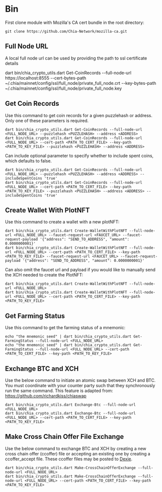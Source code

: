 # Bin

First clone module with Mozilla's CA cert bundle in the root directory:

```console
git clone https://github.com/Chia-Network/mozilla-ca.git
```

## Full Node URL
A local full node url can be used by providing the path to ssl certificate details

dart bin/chia_crypto_utils.dart Get-CoinRecords --full-node-url https://localhost:8555 --cert-bytes-path ~/.chia/mainnet/config/ssl/full_node/private_full_node.crt --key-bytes-path ~/.chia/mainnet/config/ssl/full_node/private_full_node.key

## Get Coin Records
Use this command to get coin records for a given puzzlehash or address. Only one of these parameters is required.   

```console
dart bin/chia_crypto_utils.dart Get-CoinRecords --full-node-url <FULL_NODE_URL> --puzzlehash <PUZZLEHASH> --address <ADDRESS> 
dart bin/chia_crypto_utils.dart Get-CoinRecords --full-node-url <FULL_NODE_URL> --cert-path <PATH_TO_CERT_FILE> --key-path <PATH_TO_KEY_FILE> --puzzlehash <PUZZLEHASH> --address <ADDRESS> 
```

Can include optional parameter to specify whether to include spent coins, which defaults to false.

```console
dart bin/chia_crypto_utils.dart Get-CoinRecords --full-node-url <FULL_NODE_URL> --puzzlehash <PUZZLEHASH> --address <ADDRESS> --includeSpentCoins 'true'
dart bin/chia_crypto_utils.dart Get-CoinRecords --full-node-url <FULL_NODE_URL> --cert-path <PATH_TO_CERT_FILE> --key-path <PATH_TO_KEY_FILE> --puzzlehash <PUZZLEHASH> --address <ADDRESS> --includeSpentCoins 'true'
```

## Create Wallet With PlotNFT

Use this command to create a wallet with a new plotNFT:

```console
dart bin/chia_crypto_utils.dart Create-WalletWithPlotNFT --full-node-url <FULL_NODE_URL> --faucet-request-url <FAUCET_URL> --faucet-request-payload '{"address": "SEND_TO_ADDRESS", "amount": 0.0000000001}'
dart bin/chia_crypto_utils.dart Create-WalletWithPlotNFT --full-node-url <FULL_NODE_URL> --cert-path <PATH_TO_CERT_FILE> --key-path <PATH_TO_KEY_FILE> --faucet-request-url <FAUCET_URL> --faucet-request-payload '{"address": "SEND_TO_ADDRESS", "amount": 0.0000000001}'
```

Can also omit the faucet url and payload if you would like to manually send the XCH needed to create the PlotNFT:

```console
dart bin/chia_crypto_utils.dart Create-WalletWithPlotNFT --full-node-url <FULL_NODE_URL>
dart bin/chia_crypto_utils.dart Create-WalletWithPlotNFT --full-node-url <FULL_NODE_URL> --cert-path <PATH_TO_CERT_FILE> --key-path <PATH_TO_KEY_FILE>
```

## Get Farming Status

Use this command to get the farming status of a mnemonic:

```console
echo "the mnemonic seed" | dart bin/chia_crypto_utils.dart Get-FarmingStatus --full-node-url <FULL_NODE_URL>
echo "the mnemonic seed" | dart bin/chia_crypto_utils.dart Get-FarmingStatus --full-node-url <FULL_NODE_URL> --cert-path <PATH_TO_CERT_FILE> --key-path <PATH_TO_KEY_FILE>
```

## Exchange BTC and XCH

Use the below command to initiate an atomic swap between XCH and BTC. You must coordinate with your counter party such that they synchronously run the same command. This feature is adapted from: https://github.com/richardkiss/chiaswap

```console
dart bin/chia_crypto_utils.dart Exchange-Btc --full-node-url <FULL_NODE_URL>
dart bin/chia_crypto_utils.dart Exchange-Btc --full-node-url <FULL_NODE_URL> --cert-path <PATH_TO_CERT_FILE> --key-path <PATH_TO_KEY_FILE>
```

## Make Cross Chain Offer File Exchange 

Use the below command to exchange BTC and XCH by creating a new cross chain offer (ccoffer) file or accepting an existing one by creating a ccoffer_accept file. These ccoffer files may be posted to [Dexie](https://dexie.space/markets).

```console
dart bin/chia_crypto_utils.dart Make-CrossChainOfferExchange --full-node-url <FULL_NODE_URL>
dart bin/chia_crypto_utils.dart Make-CrossChainOfferExchange --full-node-url <FULL_NODE_URL> --cert-path <PATH_TO_CERT_FILE> --key-path <PATH_TO_KEY_FILE>
```
